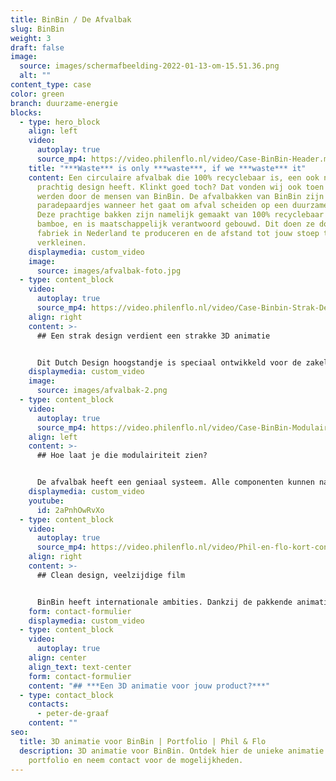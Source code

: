 ```yaml
---
title: BinBin / De Afvalbak
slug: BinBin
weight: 3
draft: false
image:
  source: images/schermafbeelding-2022-01-13-om-15.51.36.png
  alt: ""
content_type: case
color: green
branch: duurzame-energie
blocks:
  - type: hero_block
    align: left
    video:
      autoplay: true
      source_mp4: https://video.philenflo.nl/video/Case-BinBin-Header.mp4
    title: "***Waste*** is only ***waste***, if we ***waste*** it"
    content: Een circulaire afvalbak die 100% recyclebaar is, een ook nog eens een
      prachtig design heeft. Klinkt goed toch? Dat vonden wij ook toen we gebeld
      werden door de mensen van BinBin. De afvalbakken van BinBin zijn de
      paradepaardjes wanneer het gaat om afval scheiden op een duurzame manier.
      Deze prachtige bakken zijn namelijk gemaakt van 100% recyclebaar staal en
      bamboe, en is maatschappelijk verantwoord gebouwd. Dit doen ze door in een
      fabriek in Nederland te produceren en de afstand tot jouw stoep te
      verkleinen.
    displaymedia: custom_video
    image:
      source: images/afvalbak-foto.jpg
  - type: content_block
    video:
      autoplay: true
      source_mp4: https://video.philenflo.nl/video/Case-Binbin-Strak-Design.mp4
    align: right
    content: >-
      ## Een strak design verdient een strakke 3D animatie


      Dit Dutch Design hoogstandje is speciaal ontwikkeld voor de zakelijk markt en is eenvoudig af te stemmen op verschillende gebruikersbehoeften. Wij werden gevraagd om de unieke eigenschappen in een strakke [3D animatie](https://www.philenflo.nl/3-d-animatie-laten-maken/) te verpakken. Dat is goed gelukt als je het ons vraagt! Met een afvalbak van BinBin hoef je als organisatie de afvalbak niet meer weg te moffelen in een hoekje.
    displaymedia: custom_video
    image:
      source: images/afvalbak-2.png
  - type: content_block
    video:
      autoplay: true
      source_mp4: https://video.philenflo.nl/video/Case-BinBin-Modulairiteit.mp4
    align: left
    content: >-
      ## Hoe laat je die modulairiteit zien?


      De afvalbak heeft een geniaal systeem. Alle componenten kunnen namelijk gescheiden en gecombineerd worden. Dit zorgt voor een hoge flexibiliteit van het systeem. Je hoeft nooit meer een nieuwe bak te kopen, want de bak past zich aan jouw behoeften aan. Groeit je bedrijf? Dan plak je er nieuwe modules aan. Krijg je een nieuwe afvalstroom? Idem dito. Deze modulaire functies lenen zich perfect voor een 3D animatie. 3D animatie zorgt dat we alle modules los van elkaar kunnen trekken, en dit op een dynamische manier te visualiseren.
    displaymedia: custom_video
    youtube:
      id: 2aPnhOwRvXo
  - type: content_block
    video:
      autoplay: true
      source_mp4: https://video.philenflo.nl/video/Phil-en-flo-kort-contact2.mp4
    align: right
    content: >-
      ## Clean design, veelzijdige film


      BinBin heeft internationale ambities. Dankzij de pakkende animatie met een clean design, hebben ze een effectief middel om de internationale markt te betreden. Geen gedoe met taalbarrières, maar vlotte video's die ze kunnen inzetten bij iedere bedrijfspresentatie, marketingcampagne of elevator pitch.
    form: contact-formulier
    displaymedia: custom_video
  - type: content_block
    video:
      autoplay: true
    align: center
    align_text: text-center
    form: contact-formulier
    content: "## ***Een 3D animatie voor jouw product?***"
  - type: contact_block
    contacts:
      - peter-de-graaf
    content: ""
seo:
  title: 3D animatie voor BinBin | Portfolio | Phil & Flo
  description: 3D animatie voor BinBin. Ontdek hier de unieke animatie in ons
    portfolio en neem contact voor de mogelijkheden.
---
```

